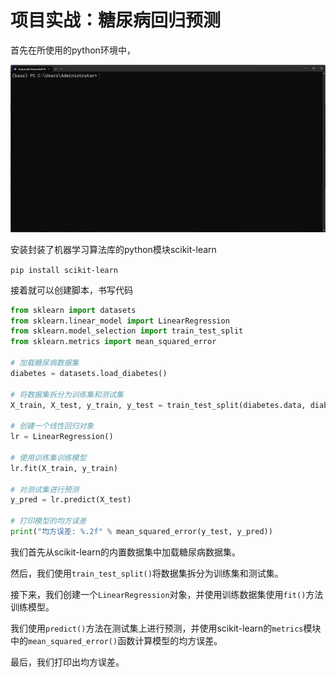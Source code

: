 # 项目实战：糖尿病回归预测

首先在所使用的python环境中，

![image-20230315155415139](imgs/image-20230315155415139.png)

安装封装了机器学习算法库的python模块scikit-learn

`pip install scikit-learn`

接着就可以创建脚本，书写代码

```python
from sklearn import datasets
from sklearn.linear_model import LinearRegression
from sklearn.model_selection import train_test_split
from sklearn.metrics import mean_squared_error

# 加载糖尿病数据集
diabetes = datasets.load_diabetes()

# 将数据集拆分为训练集和测试集
X_train, X_test, y_train, y_test = train_test_split(diabetes.data, diabetes.target, test_size=0.2, random_state=0)

# 创建一个线性回归对象
lr = LinearRegression()

# 使用训练集训练模型
lr.fit(X_train, y_train)

# 对测试集进行预测
y_pred = lr.predict(X_test)

# 打印模型的均方误差
print("均方误差: %.2f" % mean_squared_error(y_test, y_pred))
```

我们首先从scikit-learn的内置数据集中加载糖尿病数据集。

然后，我们使用`train_test_split()`将数据集拆分为训练集和测试集。

接下来，我们创建一个`LinearRegression`对象，并使用训练数据集使用`fit()`方法训练模型。

我们使用`predict()`方法在测试集上进行预测，并使用scikit-learn的`metrics`模块中的`mean_squared_error()`函数计算模型的均方误差。

最后，我们打印出均方误差。